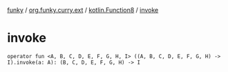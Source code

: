 [funky](../../index.md) / [org.funky.curry.ext](../index.md) / [kotlin.Function8](index.md) / [invoke](.)

# invoke

`operator fun <A, B, C, D, E, F, G, H, I> ((A, B, C, D, E, F, G, H) -> I).invoke(a: A): (B, C, D, E, F, G, H) -> I`